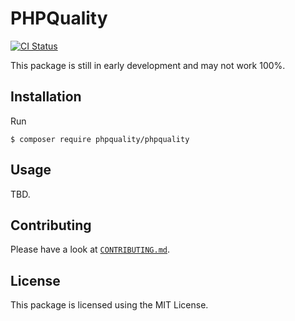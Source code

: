 # PHPQuality

[![CI Status](https://github.com/phpquality/phpquality/workflows/Continuous%20Integration/badge.svg)](https://github.com/phpquality/phpquality/actions)

This package is still in early development and may not work 100%.

## Installation

Run

```
$ composer require phpquality/phpquality
```

## Usage

TBD.

## Contributing

Please have a look at [`CONTRIBUTING.md`](.github/CONTRIBUTING.md).

## License

This package is licensed using the MIT License.
